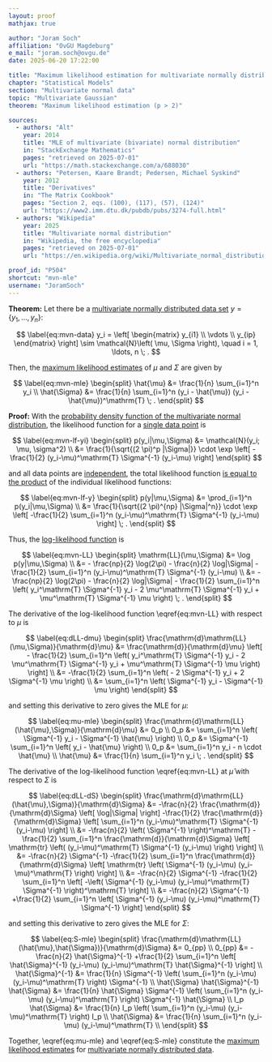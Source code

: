 ```yaml
---
layout: proof
mathjax: true

author: "Joram Soch"
affiliation: "OvGU Magdeburg"
e_mail: "joram.soch@ovgu.de"
date: 2025-06-20 17:22:00

title: "Maximum likelihood estimation for multivariate normally distributed data"
chapter: "Statistical Models"
section: "Multivariate normal data"
topic: "Multivariate Gaussian"
theorem: "Maximum likelihood estimation (p > 2)"

sources:
  - authors: "Alt"
    year: 2014
    title: "MLE of multivariate (bivariate) normal distribution"
    in: "StackExchange Mathematics"
    pages: "retrieved on 2025-07-01"
    url: "https://math.stackexchange.com/a/688030"
  - authors: "Petersen, Kaare Brandt; Pedersen, Michael Syskind"
    year: 2012
    title: "Derivatives"
    in: "The Matrix Cookbook"
    pages: "Section 2, eqs. (100), (117), (57), (124)"
    url: "https://www2.imm.dtu.dk/pubdb/pubs/3274-full.html"
  - authors: "Wikipedia"
    year: 2025
    title: "Multivariate normal distribution"
    in: "Wikipedia, the free encyclopedia"
    pages: "retrieved on 2025-07-01"
    url: "https://en.wikipedia.org/wiki/Multivariate_normal_distribution#Parameter_estimation"

proof_id: "P504"
shortcut: "mvn-mle"
username: "JoramSoch"
---
```



**Theorem:** Let there be a [multivariate normally distributed data set](/D/mvn-data) $y = \left\lbrace y_1, \ldots, y_n \right\rbrace$:

$$ \label{eq:mvn-data}
y_i = \left[ \begin{matrix} y_{i1} \\ \vdots \\ y_{ip} \end{matrix} \right] \sim \mathcal{N}\left( \mu, \Sigma \right), \quad i = 1, \ldots, n \; .
$$

Then, the [maximum likelihood estimates](/D/mle) of $\mu$ and $\Sigma$ are given by

$$ \label{eq:mvn-mle}
\begin{split}
\hat{\mu}    &= \frac{1}{n} \sum_{i=1}^n y_i \\
\hat{\Sigma} &= \frac{1}{n} \sum_{i=1}^n (y_i - \hat{\mu}) (y_i - \hat{\mu})^\mathrm{T} \; .
\end{split}
$$


**Proof:** With the [probability density function of the multivariate normal distribution](/P/mvn-pdf), the likelihood function for a [single data point](/D/data) is

$$ \label{eq:mvn-lf-yi}
\begin{split}
   p(y_i|\mu,\Sigma)
&= \mathcal{N}(y_i; \mu, \sigma^2) \\
&= \frac{1}{\sqrt{(2 \pi)^p |\Sigma|}} \cdot \exp \left[ -\frac{1}{2} (y_i-\mu)^\mathrm{T} \Sigma^{-1} (y_i-\mu) \right]
\end{split}
$$

and all data points are [independent](/D/ind), the total likelihood function [is equal to the product](/P/prob-ind) of the individual likelihood functions:

$$ \label{eq:mvn-lf-y}
\begin{split}
   p(y|\mu,\Sigma)
&= \prod_{i=1}^n p(y_i|\mu,\Sigma) \\
&= \frac{1}{\sqrt{(2 \pi)^{np} |\Sigma|^n}} \cdot \exp \left[ -\frac{1}{2} \sum_{i=1}^n (y_i-\mu)^\mathrm{T} \Sigma^{-1} (y_i-\mu) \right] \; .
\end{split}
$$

Thus, the [log-likelihood function](/D/llf) is

$$ \label{eq:mvn-LL}
\begin{split}
   \mathrm{LL}(\mu,\Sigma)
&= \log p(y|\mu,\Sigma) \\
&= - \frac{np}{2} \log(2\pi) - \frac{n}{2} \log|\Sigma| - \frac{1}{2} \sum_{i=1}^n (y_i-\mu)^\mathrm{T} \Sigma^{-1} (y_i-\mu) \\
&= - \frac{np}{2} \log(2\pi) - \frac{n}{2} \log|\Sigma| - \frac{1}{2} \sum_{i=1}^n \left( y_i^\mathrm{T} \Sigma^{-1} y_i - 2 \mu^\mathrm{T} \Sigma^{-1} y_i + \mu^\mathrm{T} \Sigma^{-1} \mu \right) \; .
\end{split}
$$

The derivative of the log-likelihood function \eqref{eq:mvn-LL} with respect to $\mu$ is

$$ \label{eq:dLL-dmu}
\begin{split}
   \frac{\mathrm{d}\mathrm{LL}(\mu,\Sigma)}{\mathrm{d}\mu}
&= \frac{\mathrm{d}}{\mathrm{d}\mu} \left[ - \frac{1}{2} \sum_{i=1}^n \left( y_i^\mathrm{T} \Sigma^{-1} y_i - 2 \mu^\mathrm{T} \Sigma^{-1} y_i + \mu^\mathrm{T} \Sigma^{-1} \mu \right) \right] \\
&= -\frac{1}{2} \sum_{i=1}^n \left( - 2 \Sigma^{-1} y_i + 2 \Sigma^{-1} \mu \right) \\
&= \sum_{i=1}^n \left( \Sigma^{-1} y_i  - \Sigma^{-1} \mu \right)
\end{split}
$$

and setting this derivative to zero gives the MLE for $\mu$:

$$ \label{eq:mu-mle}
\begin{split}
\frac{\mathrm{d}\mathrm{LL}(\hat{\mu},\Sigma)}{\mathrm{d}\mu} &= 0_p \\
0_p &= \sum_{i=1}^n \left( \Sigma^{-1} y_i - \Sigma^{-1} \hat{\mu} \right) \\
0_p &= \Sigma^{-1} \sum_{i=1}^n \left( y_i - \hat{\mu} \right) \\
0_p &= \sum_{i=1}^n y_i - n \cdot \hat{\mu} \\
\hat{\mu} &= \frac{1}{n} \sum_{i=1}^n y_i \; .
\end{split}
$$

The derivative of the log-likelihood function \eqref{eq:mvn-LL} at $\hat{\mu}$ with respect to $\Sigma$ is

$$ \label{eq:dLL-dS}
\begin{split}
   \frac{\mathrm{d}\mathrm{LL}(\hat{\mu},\Sigma)}{\mathrm{d}\Sigma}
&= -\frac{n}{2} \frac{\mathrm{d}}{\mathrm{d}\Sigma} \left[ \log|\Sigma| \right] -\frac{1}{2} \frac{\mathrm{d}}{\mathrm{d}\Sigma} \left[ \sum_{i=1}^n (y_i-\mu)^\mathrm{T} \Sigma^{-1} (y_i-\mu) \right] \\
&= -\frac{n}{2} \left( \Sigma^{-1} \right)^\mathrm{T} -\frac{1}{2} \sum_{i=1}^n \frac{\mathrm{d}}{\mathrm{d}\Sigma} \left[ \mathrm{tr} \left( (y_i-\mu)^\mathrm{T} \Sigma^{-1} (y_i-\mu) \right) \right] \\
&= -\frac{n}{2} \Sigma^{-1} -\frac{1}{2} \sum_{i=1}^n \frac{\mathrm{d}}{\mathrm{d}\Sigma} \left[ \mathrm{tr} \left( \Sigma^{-1} (y_i-\mu) (y_i-\mu)^\mathrm{T} \right) \right] \\
&= -\frac{n}{2} \Sigma^{-1} -\frac{1}{2} \sum_{i=1}^n \left[ -\left( \Sigma^{-1} (y_i-\mu) (y_i-\mu)^\mathrm{T} \Sigma^{-1} \right)^\mathrm{T} \right] \\
&= -\frac{n}{2} \Sigma^{-1} +\frac{1}{2} \sum_{i=1}^n \left[ \Sigma^{-1} (y_i-\mu) (y_i-\mu)^\mathrm{T} \Sigma^{-1} \right]
\end{split}
$$

and setting this derivative to zero gives the MLE for $\Sigma$:

$$ \label{eq:S-mle}
\begin{split}
\frac{\mathrm{d}\mathrm{LL}(\hat{\mu},\hat{\Sigma})}{\mathrm{d}\Sigma} &= 0_{pp} \\
0_{pp} &= -\frac{n}{2} \hat{\Sigma}^{-1} +\frac{1}{2} \sum_{i=1}^n \left[ \hat{\Sigma}^{-1} (y_i-\mu) (y_i-\mu)^\mathrm{T} \hat{\Sigma}^{-1} \right] \\
\hat{\Sigma}^{-1} &= \frac{1}{n} \Sigma^{-1} \left( \sum_{i=1}^n (y_i-\mu) (y_i-\mu)^\mathrm{T} \right) \Sigma^{-1} \\
\hat{\Sigma} \hat{\Sigma}^{-1} \hat{\Sigma} &= \frac{1}{n} \hat{\Sigma} \Sigma^{-1} \left( \sum_{i=1}^n (y_i-\mu) (y_i-\mu)^\mathrm{T} \right) \Sigma^{-1} \hat{\Sigma} \\
I_p \hat{\Sigma} &= \frac{1}{n} I_p \left( \sum_{i=1}^n (y_i-\mu) (y_i-\mu)^\mathrm{T} \right) I_p \\
\hat{\Sigma} &= \frac{1}{n} \sum_{i=1}^n (y_i-\mu) (y_i-\mu)^\mathrm{T} \\
\end{split}
$$

Together, \eqref{eq:mu-mle} and \eqref{eq:S-mle} constitute the [maximum likelihood estimates](/D/mle) for [multivariate normally distributed data](/D/mvn-data).